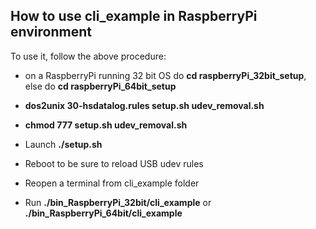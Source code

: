 ## __How to use cli_example in RaspberryPi environment__

To use it, follow the above procedure: 

- on a RaspberryPi running 32 bit OS do **cd raspberryPi_32bit_setup**, else do **cd raspberryPi_64bit_setup**

- **dos2unix 30-hsdatalog.rules setup.sh udev_removal.sh**

- **chmod 777 setup.sh udev_removal.sh**

- Launch **./setup.sh**

- Reboot to be sure to reload USB udev rules

- Reopen a terminal from cli_example folder

- Run **./bin_RaspberryPi_32bit/cli_example** or **./bin_RaspberryPi_64bit/cli_example**
